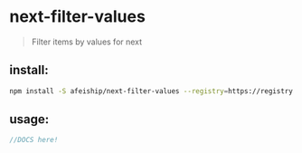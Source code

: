 # next-filter-values
> Filter items by values for next

## install:
```bash
npm install -S afeiship/next-filter-values --registry=https://registry.npm.taobao.org
```

## usage:
```js
//DOCS here!
```
